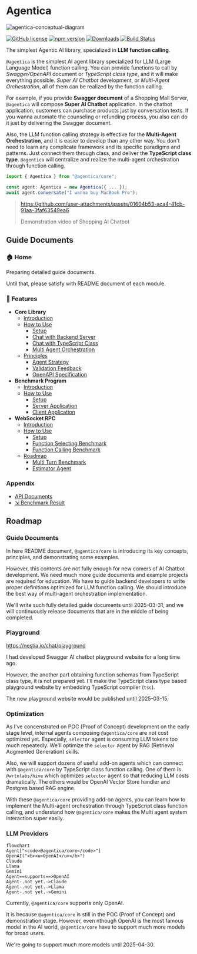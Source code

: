 # Agentica
![agentica-conceptual-diagram](https://github.com/user-attachments/assets/d7ebbd1f-04d3-4b0d-9e2a-234e29dd6c57)

[![GitHub license](https://img.shields.io/badge/license-MIT-blue.svg)](https://github.com/wrtnlabs/agentica/blob/master/LICENSE)
[![npm version](https://img.shields.io/npm/v/@agentica/core.svg)](https://www.npmjs.com/package/@agentica/core)
[![Downloads](https://img.shields.io/npm/dm/@agentica/core.svg)](https://www.npmjs.com/package/@agentica/core)
[![Build Status](https://github.com/wrtnlabs/agentica/workflows/build/badge.svg)](https://github.com/wrtnlabs/agentica/actions?query=workflow%3Abuild)

The simplest Agentic AI library, specialized in **LLM function calling**.

`@agentica` is the simplest AI agent library specialized for LLM (Large Language Model) function calling. You can provide functions to call by *Swagger/OpenAPI* document or *TypeScript class type*, and it will make everything possible. *Super AI Chatbot* development, or *Multi-Agent Orchestration*, all of them can be realized by the function calling.

For example, if you provide **Swagger document** of a Shopping Mall Server, `@agentica` will compose **Super AI Chatbot** application. In the chatbot application, customers can purchase products just by conversation texts. If you wanna automate the counseling or refunding process, you also can do it just by delivering the Swagger document.

Also, the LLM function calling strategy is effective for the **Multi-Agent Orchestration**, and it is easier to develop than any other way. You don't need to learn any complicate framework and its specific paradigms and patterns. Just connect them through class, and deliver the **TypeScript class type**. `@agentica` will centralize and realize the multi-agent orchestration through function calling.

```typescript
import { Agentica } from "@agentica/core";

const agent: Agentica = new Agentica({ ... });
await agent.conversate("I wanna buy MacBook Pro");
```

> https://github.com/user-attachments/assets/01604b53-aca4-41cb-91aa-3faf63549ea6
>
> Demonstration video of Shopping AI Chatbot

<!-- To do: re-capture demonstration video with Wrtnlabs title -->




## Guide Documents
### 🏠 Home
Preparing detailed guide documents.

Until that, please satisfy with README document of each module.

### 📖 Features
- **Core Library**
  - [Introduction](https://github.com/wrtnlabs/agentica/tree/main/packages/core)
  - [How to Use](https://github.com/wrtnlabs/agentica/tree/main/packages/core#how-to-use)
    - [Setup](https://github.com/wrtnlabs/agentica/tree/main/packages/core#setup)
    - [Chat with Backend Server](https://github.com/wrtnlabs/agentica/tree/main/packages/core#chat-with-backend-server)
    - [Chat with TypeScript Class](https://github.com/wrtnlabs/agentica/tree/main/packages/core#chat-with-typescript-class)
    - [Multi Agent Orchestration](https://github.com/wrtnlabs/agentica/tree/main/packages/core#multi-agent-orchestration)
  - [Principles](https://github.com/wrtnlabs/agentica/tree/main/packages/core#principles)
    - [Agent Strategy](https://github.com/wrtnlabs/agentica/tree/main/packages/core#agent-strategy)
    - [Validation Feedback](https://github.com/wrtnlabs/agentica/tree/main/packages/core#validation-feedback)
    - [OpenAPI Specification](https://github.com/wrtnlabs/agentica/tree/main/packages/core#openapi-specification)
- **Benchmark Program**
  - [Introduction](https://github.com/wrtnlabs/agentica/tree/main/packages/rpc)
  - [How to Use](https://github.com/wrtnlabs/agentica/tree/main/packages/rpc#how-to-use)
    - [Setup](https://github.com/wrtnlabs/agentica/tree/main/packages/rpc#setup)
    - [Server Application](https://github.com/wrtnlabs/agentica/tree/main/packages/rpc#server-application)
    - [Client Application](https://github.com/wrtnlabs/agentica/tree/main/packages/rpc#client-application)
- **WebSocket RPC**
  - [Introduction](https://github.com/wrtnlabs/agentica/tree/main/packages/benchmark#introduction)
  - [How to Use](https://github.com/wrtnlabs/agentica/tree/main/packages/benchmark#how-to-use)
    - [Setup](https://github.com/wrtnlabs/agentica/tree/main/packages/benchmark#setup)
    - [Function Selecting Benchmark](https://github.com/wrtnlabs/agentica/tree/main/packages/benchmark#function-selecting-benchmark)
    - [Function Calling Benchmark](https://github.com/wrtnlabs/agentica/tree/main/packages/benchmark#function-calling-benchmark)
  - [Roadmap](https://github.com/wrtnlabs/agentica/tree/main/packages/benchmark#roadmap)
    - [Multi Turn Benchmark](https://github.com/wrtnlabs/agentica/tree/main/packages/benchmark#multi-turn-benchmark)
    - [Estimator Agent](https://github.com/wrtnlabs/agentica/tree/main/packages/benchmark#estimator-benchmark)

### Appendix
  - [API Documents](http://wrtnlabs.github.io/agentica/api)
  - [⇲ Benchmark Result](https://github.com/wrtnlabs/agentica/tree/main/test/examples/benchmarks/call)




## Roadmap
### Guide Documents
In here README document, `@agentica/core` is introducing its key concepts, principles, and demonstrating some examples. 

However, this contents are not fully enough for new comers of AI Chatbot development. We need much more guide documents and example projects are required for education. We have to guide backend developers to write proper definitions optimized for LLM function calling. We should introduce the best way of multi-agent orchestration implementation.

We'll write such fully detailed guide documents until 2025-03-31, and we will continuously release documents that are in the middle of being completed.

### Playground
https://nestia.io/chat/playground

I had developed Swagger AI chatbot playground website for a long time ago.

However, the another part obtaining function schemas from TypeScript class type, it is not prepared yet. I'll make the TypeScript class type based playground website by embedding TypeScript compiler (`tsc`).

The new playground website would be published until 2025-03-15.

### Optimization
As I've concenstrated on POC (Proof of Concept) development on the early stage level, internal agents composing `@agentica/core` are not cost optimized yet. Especially, `selector` agent is consuming LLM tokens too much repeatedly. We'll optimize the `selector` agent by RAG (Retrieval Augmented Generation) skills.

Also, we will support dozens of useful add-on agents which can connect with `@agentica/core` by TypeScript class function calling. One of them is `@wrtnlabs/hive` which optimizes `selector` agent so that reducing LLM costs dramatically. The others would be OpenAI Vector Store handler and Postgres based RAG engine.

With these `@agentica/core` providing add-on agents, you can learn how to implement the Multi-agent orchestration through TypeScript class function calling, and understand how `@agentica/core` makes the Multi agent system interaction super easily.

### LLM Providers
```mermaid
flowchart
Agent["<code>@agentica/core</code>"]
OpenAI("<b><u>OpenAI</u></b>")
Claude
Llama
Gemini
Agent==supports==>OpenAI
Agent-.not yet.->Claude
Agent-.not yet.->Llama
Agent-.not yet.->Gemini
```

Currently, `@agentica/core` supports only OpenAI. 

It is because `@agentica/core` is still in the POC (Proof of Concept) and demonstration stage. However, even nthough OpenAI is the most famous model in the AI world, `@agentica/core` have to support much more models for broad users.

We're going to support much more models until 2025-04-30.
